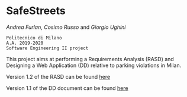 # SafeStreets

_Andrea Furlan_, _Cosimo Russo_ and _Giorgio Ughini_


    Politecnico di Milano
    A.A. 2019-2020
    Software Engineering II project

This project aims at performing a Requirements Analysis (RASD) and Designing a Web Application (DD) relative to parking violations in Milan.  

Version 1.2 of the RASD can be found [here](https://github.com/FurlanAndrea/FurlanRussoUghini/blob/master/DeliveryFolder/RASD1.2.pdf)  

Version 1.1 of the DD document can be found [here](https://github.com/FurlanAndrea/FurlanRussoUghini/blob/master/DeliveryFolder/DD1.1.pdf)  
